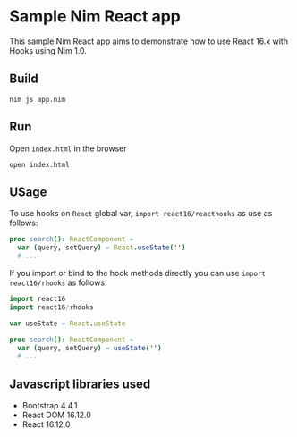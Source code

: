 # Sample Nim React app

This sample Nim React app aims to demonstrate how to use React 16.x with Hooks using Nim 1.0.

## Build

`nim js app.nim`

## Run

Open `index.html` in the browser

`open index.html`

## USage

To use hooks on `React` global var, `import react16/reacthooks` as use as follows:

```nim
proc search(): ReactComponent =
  var (query, setQuery) = React.useState('')
  # ...
```

If you import or bind to the hook methods directly you can use `import react16/rhooks` as follows:

```nim
import react16
import react16/rhooks

var useState = React.useState

proc search(): ReactComponent =
  var (query, setQuery) = useState('')
  # ...
```


## Javascript libraries used

- Bootstrap 4.4.1
- React DOM 16.12.0
- React 16.12.0
